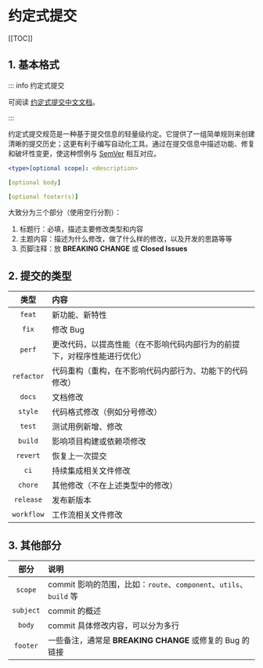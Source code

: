 # 约定式提交

[[TOC]]

## 1. 基本格式

::: info 约定式提交

可阅读 [约定式提交中文文档](https://www.conventionalcommits.org/zh-hans/v1.0.0/)。

:::

约定式提交规范是一种基于提交信息的轻量级约定。它提供了一组简单规则来创建清晰的提交历史；这更有利于编写自动化工具。通过在提交信息中描述功能、修复和破坏性变更，使这种惯例与 [SemVer](http://semver.org/lang/zh-CN) 相互对应。

```yml
<type>[optional scope]: <description>

[optional body]

[optional footer(s)]
```

大致分为三个部分（使用空行分割）：
1. 标题行：必填，描述主要修改类型和内容
2. 主题内容：描述为什么修改，做了什么样的修改，以及开发的思路等等
3. 页脚注释：放 **BREAKING CHANGE** 或 **Closed Issues**

## 2. 提交的类型

|    类型    | 内容                                                                     |
| :--------: | :----------------------------------------------------------------------- |
|   `feat`   | 新功能、新特性                                                           |
|   `fix`    | 修改 Bug                                                                 |
|   `perf`   | 更改代码，以提高性能（在不影响代码内部行为的前提下，对程序性能进行优化） |
| `refactor` | 代码重构（重构，在不影响代码内部行为、功能下的代码修改）                 |
|   `docs`   | 文档修改                                                                 |
|  `style`   | 代码格式修改（例如分号修改）                                             |
|   `test`   | 测试用例新增、修改                                                       |
|  `build`   | 影响项目构建或依赖项修改                                                 |
|  `revert`  | 恢复上一次提交                                                           |
|    `ci`    | 持续集成相关文件修改                                                     |
|  `chore`   | 其他修改（不在上述类型中的修改）                                         |
| `release`  | 发布新版本                                                               |
| `workflow` | 工作流相关文件修改                                                       |

## 3. 其他部分

|   部分    | 说明                                                               |
| :-------: | :----------------------------------------------------------------- |
|  `scope`  | commit 影响的范围，比如：`route`、`component`、`utils`、`build` 等 |
| `subject` | commit 的概述                                                      |
|  `body`   | commit 具体修改内容，可以分为多行                                  |
| `footer`  | 一些备注，通常是 **BREAKING CHANGE** 或修复的 Bug 的链接           |
